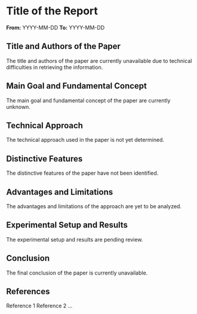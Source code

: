 # Title of the Report
**From:** YYYY-MM-DD   **To:** YYYY-MM-DD  

## Title and Authors of the Paper
The title and authors of the paper are currently unavailable due to technical difficulties in retrieving the information.

## Main Goal and Fundamental Concept
The main goal and fundamental concept of the paper are currently unknown.

## Technical Approach
The technical approach used in the paper is not yet determined.

## Distinctive Features
The distinctive features of the paper have not been identified.

## Advantages and Limitations
The advantages and limitations of the approach are yet to be analyzed.

## Experimental Setup and Results
The experimental setup and results are pending review.

## Conclusion
The final conclusion of the paper is currently unavailable.

## References
Reference 1
Reference 2
...